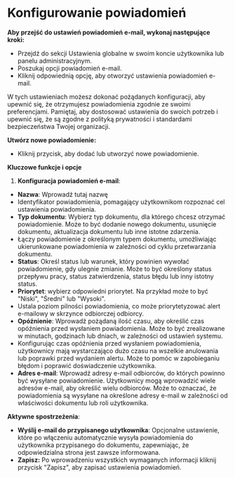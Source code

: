 # Konfigurowanie powiadomień

**Aby przejść do ustawień powiadomień e-mail, wykonaj następujące kroki:**

* Przejdź do sekcji Ustawienia globalne w swoim koncie użytkownika lub panelu administracyjnym.
* Poszukaj opcji powiadomień e-mail.
* Kliknij odpowiednią opcję, aby otworzyć ustawienia powiadomień e-mail.

W tych ustawieniach możesz dokonać pożądanych konfiguracji, aby upewnić się, że otrzymujesz powiadomienia zgodnie ze swoimi preferencjami. Pamiętaj, aby dostosować ustawienia do swoich potrzeb i upewnić się, że są zgodne z polityką prywatności i standardami bezpieczeństwa Twojej organizacji.

**Utwórz nowe powiadomienie:**

* Kliknij przycisk, aby dodać lub utworzyć nowe powiadomienie.

**Kluczowe funkcje i opcje**

1. **Konfiguracja powiadomień e-mail**:

* **Nazwa**: Wprowadź tutaj nazwę
* Identyfikator powiadomienia, pomagający użytkownikom rozpoznać cel ustawienia powiadomienia.
* **Typ dokumentu**: Wybierz typ dokumentu, dla którego chcesz otrzymać powiadomienie. Może to być dodanie nowego dokumentu, usunięcie dokumentu, aktualizacja dokumentu lub inne istotne zdarzenia.
* Łączy powiadomienie z określonym typem dokumentu, umożliwiając ukierunkowane powiadomienia w zależności od cyklu przetwarzania dokumentu.
* **Status**: Określ status lub warunek, który powinien wywołać powiadomienie, gdy ulegnie zmianie. Może to być określony status przepływu pracy, status zatwierdzenia, status błędu lub inny istotny status.
* **Priorytet**: wybierz odpowiedni priorytet. Na przykład może to być "Niski", "Średni" lub "Wysoki".
* Ustala poziom pilności powiadomienia, co może priorytetyzować alert e-mailowy w skrzynce odbiorczej odbiorcy.
* **Opóźnienie**: Wprowadź pożądaną ilość czasu, aby określić czas opóźnienia przed wysłaniem powiadomienia. Może to być zrealizowane w minutach, godzinach lub dniach, w zależności od ustawień systemu.
* Konfigurując czas opóźnienia przed wysłaniem powiadomienia, użytkownicy mają wystarczająco dużo czasu na wszelkie anulowania lub poprawki przed wydaniem alertu. Może to pomóc w zapobieganiu błędom i poprawić doświadczenie użytkownika.
* **Adres e-mail**: Wprowadź adresy e-mail odbiorców, do których powinno być wysyłane powiadomienie. Użytkownicy mogą wprowadzić wiele adresów e-mail, aby określić wielu odbiorców. Może to oznaczać, że powiadomienia są wysyłane na określone adresy e-mail w zależności od właściwości dokumentu lub roli użytkownika.

**Aktywne spostrzeżenia**:

* **Wyślij e-mail do przypisanego użytkownika**: Opcjonalne ustawienie, które po włączeniu automatycznie wysyła powiadomienia do użytkownika przypisanego do dokumentu, zapewniając, że odpowiedzialna strona jest zawsze informowana.
* **Zapisz:** Po wprowadzeniu wszystkich wymaganych informacji kliknij przycisk "Zapisz", aby zapisać ustawienia powiadomień.
